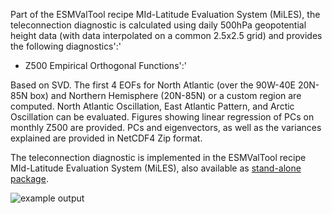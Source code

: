 Part of the ESMValTool recipe MId-Latitude Evaluation System (MiLES), the teleconnection diagnostic is calculated using daily 500hPa geopotential height data (with data interpolated on a common 2.5x2.5 grid) and provides the following diagnostics':'

* Z500 Empirical Orthogonal Functions':' 

Based on SVD. The first 4 EOFs for North Atlantic (over the 90W-40E 20N-85N box) and Northern Hemisphere (20N-85N) or a custom region are computed. North Atlantic Oscillation, East Atlantic Pattern, and Arctic Oscillation can be evaluated. Figures showing linear regression of PCs on monthly Z500 are provided. PCs and eigenvectors, as well as the variances explained are provided in NetCDF4 Zip format.

The teleconnection diagnostic is implemented in the ESMValTool recipe MId-Latitude Evaluation System (MiLES), also available as [stand-alone package](https://github.com/oloapinivad/MiLES). 

![example output](diagnosticsdata/teleconnections/EOF1_MPI-ESM-P_r1_1951_2005_DJF.png "NAO EOF1")



